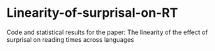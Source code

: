 # Linearity-of-surprisal-on-RT
Code and statistical results for the paper: The linearity of the effect of surprisal on reading times across languages
